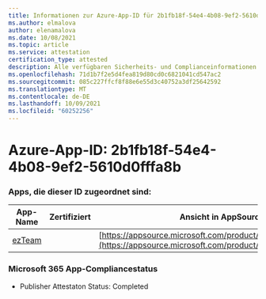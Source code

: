 ```yaml
---
title: Informationen zur Azure-App-ID für 2b1fb18f-54e4-4b08-9ef2-5610d0fffa8b
ms.author: elmalova
author: elenamalova
ms.date: 10/08/2021
ms.topic: article
ms.service: attestation
certification_type: attested
description: Alle verfügbaren Sicherheits- und Complianceinformationen für 2b1fb18f-54e4-4b08-9ef2-5610d0fffa8b.
ms.openlocfilehash: 71d1b7f2e5d4fea819d80cd0c6821041cd547ac2
ms.sourcegitcommit: 085c227ffcf8f88e6e55d3c40752a3df25642592
ms.translationtype: MT
ms.contentlocale: de-DE
ms.lasthandoff: 10/09/2021
ms.locfileid: "60252256"
---
```

# <a name="azure-app-id-2b1fb18f-54e4-4b08-9ef2-5610d0fffa8b"></a>Azure-App-ID: 2b1fb18f-54e4-4b08-9ef2-5610d0fffa8b


### <a name="apps-associated-with-this-id"></a>Apps, die dieser ID zugeordnet sind:
| **App-Name** | **Zertifiziert** | **Ansicht in AppSource** |
|--------------|---------------|-----------------------|
| [ezTeam](https://docs.microsoft.com/microsoft-365-app-certification/forward/WA200002546) |  | [https://appsource.microsoft.com/product/office/WA200002546](https://appsource.microsoft.com/product/office/WA200002546) |

### <a name="microsoft-365-app-compliance-status"></a>Microsoft 365 App-Compliancestatus
- Publisher Attestaton Status: Completed
